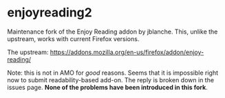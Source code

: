 enjoyreading2
=============

Maintenance fork of the Enjoy Reading addon by jblanche.
This, unlike the upstream, works with current Firefox versions.

The upstream: <https://addons.mozilla.org/en-us/firefox/addon/enjoy-reading/>

Note: this is not in AMO for *good* reasons.
Seems that it is impossible right now to submit readability-based add-on.
The reply is broken down in the issues page.
**None of the problems have been introduced in this fork**.
